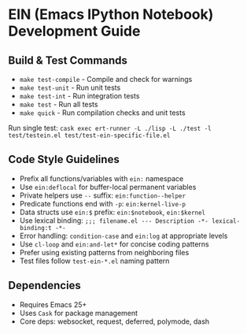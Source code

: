 # EIN (Emacs IPython Notebook) Development Guide

## Build & Test Commands
- `make test-compile` - Compile and check for warnings
- `make test-unit` - Run unit tests
- `make test-int` - Run integration tests
- `make test` - Run all tests
- `make quick` - Run compilation checks and unit tests

Run single test: `cask exec ert-runner -L ./lisp -L ./test -l test/testein.el test/test-ein-specific-file.el`

## Code Style Guidelines
- Prefix all functions/variables with `ein:` namespace
- Use `ein:deflocal` for buffer-local permanent variables
- Private helpers use `--` suffix: `ein:function--helper`
- Predicate functions end with `-p`: `ein:kernel-live-p`
- Data structs use `ein:$` prefix: `ein:$notebook`, `ein:$kernel`
- Use lexical binding: `;;; filename.el --- Description -*- lexical-binding:t -*-`
- Error handling: `condition-case` and `ein:log` at appropriate levels
- Use `cl-loop` and `ein:and-let*` for concise coding patterns
- Prefer using existing patterns from neighboring files
- Test files follow `test-ein-*.el` naming pattern

## Dependencies
- Requires Emacs 25+
- Uses `Cask` for package management
- Core deps: websocket, request, deferred, polymode, dash